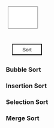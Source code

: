 <!DOCTYPE html>
<html lang="en">

<style>
    .middle {
  width: fit-content;
  margin-top: 30px;
  margin-right: 30px;
  margin-left: auto;
  margin-right: auto;
}

.inputNumber {
  width: 80px;
  height: 60px;
  margin: 5px;
  text-align: center;
  vertical-align: middle;
  font-size: 25px;
}

.numberBtn {
  display: table-cell;
  width: 100px;
  height: 100px;
  background-color: dimgrey;
  color: white;
  text-align: center;
  vertical-align: middle;
  font-size: 25px;
  border: 1px solid white;
}
.numberBtn:hover {
  background-color: grey;
}

.fnBtn {
  background-color: white;
  width: 80px;
  height: 30px;
  margin: 5px;
}
#scoreBox {
  font-size: 30px;
}
</style>
<body>
    <main class="middle">
        <input type="number" id="inputNumber" class="inputNumber" />
        <div class="middle">
            <input type="button" value="Sort" class="fnBtn" onclick="createNumberBox()" />
        </div>
        <h3>Bubble Sort</h3>
        <div id="numberBox1"></div>
        <h3>Insertion Sort</h3>
        <div id="numberBox2"></div>
        <h3>Selection Sort</h3>
        <div id="numberBox3"></div>
        <h3>Merge Sort</h3>
        <div id="numberBox4"></div>
    </main>
    <script>
        var ans = [];
        const inputBox = document.getElementById("inputNumber");
        const numberBox1 = document.getElementById("numberBox1");
        const numberBox2 = document.getElementById("numberBox2");
        const numberBox3 = document.getElementById("numberBox3");
        const numberBox4 = document.getElementById("numberBox4");
        function shuffleArray(array) {
            for (let i = array.length - 1; i > 0; i--) {
                const j = Math.floor(Math.random() * (i + 1));
                [array[i], array[j]] = [array[j], array[i]];
            }
        }
        function delay(time) {
            return new Promise(resolve => setTimeout(resolve, time));
        }
        async function bubbleSort() {
            for (var i = 0; i < inputBox.value - 1; i++) {
                for (var j = 0; j < inputBox.value - i - 1; j++) {
                    var currentId = "bubble" + (j + 1);
                    var nextId = "bubble" + (j + 2);
                    var currentDiv = document.getElementById(currentId);
                    var nextDiv = document.getElementById(nextId);
                    currentDiv.style.backgroundColor = 'red';
                    nextDiv.style.backgroundColor = 'red';
                    await delay(150);
                    if (parseInt(currentDiv.innerHTML) > parseInt(nextDiv.innerHTML)) {
                        var temp = currentDiv.innerHTML;
                        currentDiv.innerHTML = nextDiv.innerHTML;
                        nextDiv.innerHTML = temp;
                    }
                    await delay(150);
                    currentDiv.style.backgroundColor = 'dimgrey';
                    nextDiv.style.backgroundColor = 'dimgrey';
                }
            }
        }
        async function selectionSort() {
            for (var i = 1; i <= inputBox.value; i++) {
                var minIndex = i;
                document.getElementById("select" + i).style.backgroundColor = "red";
                for (let j = i + 1; j <= inputBox.value; j++) {
                    document.getElementById("select" + j).style.backgroundColor = "red";
                    await delay(300);
                    if (parseInt(document.getElementById("select" + minIndex).innerHTML) > parseInt(document.getElementById("select" + j).innerHTML)) {
                        minIndex = j;
                    }
                    document.getElementById("select" + j).style.backgroundColor = "dimgrey";
                }
                if (minIndex !== i) {
                    let swap = document.getElementById("select" + minIndex).innerHTML;
                    document.getElementById("select" + minIndex).innerHTML = document.getElementById("select" + i).innerHTML;
                    document.getElementById("select" + i).innerHTML = swap;
                }
                document.getElementById("select" + i).style.backgroundColor = "dimgrey";    
            }
        }
        async function insertionSort() {
            for (let i = 2; i <= inputBox.value; i++) {
                document.getElementById("insert" + i).style.backgroundColor = "red";
                await delay(300);
                for (j = i; j > 1; j--) {
                    document.getElementById("insert" + (j-1)).style.backgroundColor = "red";
                    await delay(300);
                    if (parseInt(document.getElementById("insert" + j).innerHTML) < parseInt(document.getElementById("insert" + (j-1)).innerHTML)) {
                        var currentElement = document.getElementById("insert" + j);
                        var tempt1 = document.getElementById("insert" + (j - 1)).innerHTML;
                        document.getElementById("insert" + (j - 1)).innerHTML = currentElement.innerHTML;
                        document.getElementById("insert" + j).innerHTML = tempt1;
                        document.getElementById("insert" + (j-1)).style.backgroundColor = "dimgrey";
                    } else {
                        document.getElementById("insert" + (j-1)).style.backgroundColor = "dimgrey";
                        break;
                    }
                }
                document.getElementById("insert" + i).style.backgroundColor = "dimgrey";
            }
        }
        async function mergeSort() {
            async function merge(arr, l, m, r) {
    let n1 = m - l + 1;
    let n2 = r - m;
    let L = new Array(n1);
    let R = new Array(n2);
    for (let i = 0; i < n1; ++i)
        L[i] = arr[l + i];
    for (let j = 0; j < n2; ++j)
        R[j] = arr[m + 1 + j];
    let i = 0, j = 0;
    let k = l;
    while (i < n1 && j < n2) {
        document.getElementById("merge" + (k + 1)).style.backgroundColor = 'red';
        await delay(300);
        if (L[i] <= R[j]) {
            arr[k] = L[i];
            i++;
        } else {
            arr[k] = R[j];
            j++;
        }
        k++;
    }
    while (i < n1) {
        document.getElementById("merge" + (k + 1)).style.backgroundColor = 'red';
        await delay(300);
        arr[k] = L[i];
        i++;
        k++;
    }
    while (j < n2) {
        document.getElementById("merge" + (k + 1)).style.backgroundColor = 'red';
        await delay(300);
        arr[k] = R[j];
        j++;
        k++;
    }
    // Reset background color
    for (let p = l; p <= r; p++) {
        document.getElementById("merge" + (p + 1)).style.backgroundColor = 'dimgrey';
    }
}
async function mergeSortHelper(arr, l, r) {
    if (l >= r) return;
    let m = l + Math.floor((r - l) / 2);
    await mergeSortHelper(arr, l, m);
    await mergeSortHelper(arr, m + 1, r);
    await merge(arr, l, m, r);
}
        }
        async function createNumberBox() {
            var isFive = 1;
            var next = 0;
            ans = [];
            numberBox1.innerHTML = ``;
            numberBox2.innerHTML = ``;
            numberBox3.innerHTML = ``;
            numberBox4.innerHTML = ``;
            for (var t = 1; t <= inputBox.value; t++) {
                ans.push(t);
            }
            shuffleArray(ans);
            for (var i = 1; i <= inputBox.value; i++) {
                numberBox1.innerHTML += `<div id="bubble${i}" class="numberBtn">${ans[i - 1]}</div>`;
                if (isFive == 5) {
                    numberBox1.innerHTML += `<br />`;
                    isFive = 0;
                }
                isFive += 1;
            }
            isFive = 1;
            for (var i = 1; i <= inputBox.value; i++) {
                numberBox2.innerHTML += `<div id="insert${i}" class="numberBtn">${ans[i - 1]}</div>`;
                if (isFive == 5) {
                    numberBox2.innerHTML += `<br />`;
                    isFive = 0;
                }
                isFive += 1;
            }
            isFive = 1;
            for (var i = 1; i <= inputBox.value; i++) {
                numberBox3.innerHTML += `<div id="select${i}" class="numberBtn">${ans[i - 1]}</div>`;
                if (isFive == 5) {
                    numberBox3.innerHTML += `<br />`;
                    isFive = 0;
                }
                isFive += 1;
            }
            isFive = 1;
            for (var i = 1; i <= inputBox.value; i++) {
                numberBox4.innerHTML += `<div id="merge${i}" class="numberBtn">${ans[i - 1]}</div>`;
                if (isFive == 5) {
                    numberBox4.innerHTML += `<br />`;
                    isFive = 0;
                }
                isFive += 1;
            }
            // Run both sorting algorithms concurrently
            await Promise.all([bubbleSort(), insertionSort(), selectionSort(), mergeSort()]);
        }
    </script>
</html>